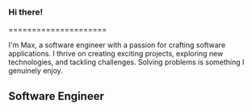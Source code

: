 ### Hi there!
=====================

I'm Max, a software engineer with a passion for crafting software applications. I thrive on creating exciting projects, exploring new technologies, and tackling challenges. Solving problems is something I genuinely enjoy.


Software Engineer
-------------------


<!-- https://www.profileme.dev/create-profile  -->
